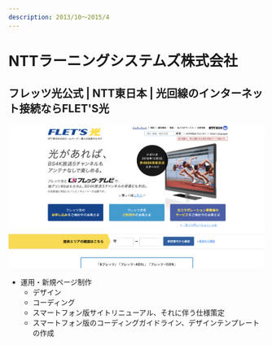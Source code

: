 ```yaml
---
description: 2013/10～2015/4
---
```


# NTTラーニングシステムズ株式会社

## フレッツ光公式 \| NTT東日本 \| 光回線のインターネット接続ならFLET'S光

![&#x30D5;&#x30EC;&#x30C3;&#x30C4;&#x5149;&#x516C;&#x5F0F; \| NTT&#x6771;&#x65E5;&#x672C; \| &#x5149;&#x56DE;&#x7DDA;&#x306E;&#x30A4;&#x30F3;&#x30BF;&#x30FC;&#x30CD;&#x30C3;&#x30C8;&#x63A5;&#x7D9A;&#x306A;&#x3089;FLET&apos;S&#x5149;](.gitbook/assets/image%20%2823%29.png)

* 運用・新規ページ制作
  * デザイン
  * コーディング
  * スマートフォン版サイトリニューアル、それに伴う仕様策定
  * スマートフォン版のコーディングガイドライン、デザインテンプレートの作成





